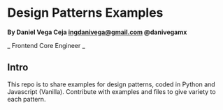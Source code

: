 # Design Patterns Examples

__By Daniel Vega Ceja <ingdanivega@gmail.com> @danivegamx__

_ Frontend Core Engineer _

## Intro

This repo is to share examples for design patterns, coded in Python and Javascript (Vanilla). Contribute with examples and files to give variety to each pattern.
